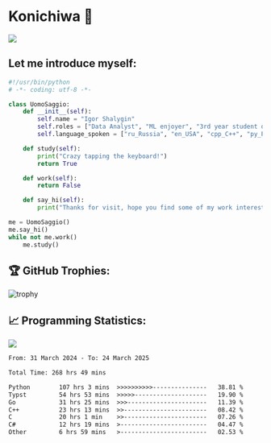 # Konichiwa 👋
![](https://komarev.com/ghpvc/?username=IgorFandre&color=brightgreen)

## Let me introduce myself:
```py
#!/usr/bin/python
# -*- coding: utf-8 -*-

class UomoSaggio:
    def __init__(self):
        self.name = "Igor Shalygin"
        self.roles = ["Data Analyst", "ML enjoyer", "3rd year student of MIPT"]
        self.language_spoken = ["ru_Russia", "en_USA", "cpp_C++", "py_Python", "go_Golang"]

    def study(self):
        print("Crazy tapping the keyboard!")
        return True

    def work(self):
        return False

    def say_hi(self):
        print("Thanks for visit, hope you find some of my work interesting.")

me = UomoSaggio()
me.say_hi()
while not me.work()
    me.study()
```

## 🏆 GitHub Trophies:
![trophy](https://github-profile-trophy.vercel.app/?username=IgorFandre&title=MultiLanguage,Repositories,Commits,Experience,PullRequest,Reviews)

## 📈 Programming Statistics:

![](https://github-profile-summary-cards.vercel.app/api/cards/profile-details?username=IgorFandre&theme=solarized_dark)

<!--START_SECTION:waka-->

```txt
From: 31 March 2024 - To: 24 March 2025

Total Time: 268 hrs 49 mins

Python        107 hrs 3 mins  >>>>>>>>>>---------------   38.81 %
Typst         54 hrs 53 mins  >>>>>--------------------   19.90 %
Go            31 hrs 25 mins  >>>----------------------   11.39 %
C++           23 hrs 13 mins  >>-----------------------   08.42 %
C             20 hrs 1 min    >>-----------------------   07.26 %
C#            12 hrs 19 mins  >------------------------   04.47 %
Other         6 hrs 59 mins   >------------------------   02.53 %
```

<!--END_SECTION:waka-->
